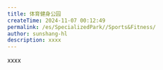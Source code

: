 ```yaml
---
title: 体育健身公园
createTime: 2024-11-07 00:12:49
permalink: /es/SpecializedPark//Sports&Fitness/
author: sunshang-hl
description: xxxx
---
```


xxxx